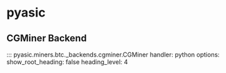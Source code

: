 # pyasic
## CGMiner Backend

::: pyasic.miners.btc._backends.cgminer.CGMiner
    handler: python
    options:
        show_root_heading: false
        heading_level: 4
